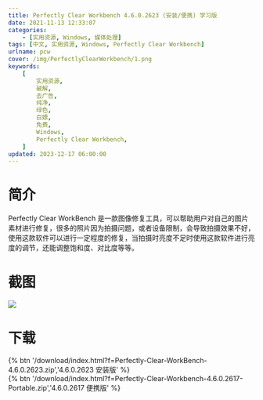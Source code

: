 ```yaml
---
title: Perfectly Clear Workbench 4.6.0.2623 (安装/便携) 学习版
date: 2021-11-13 12:33:07
categories:
    - [实用资源, Windows, 媒体处理]
tags: [中文, 实用资源, Windows, Perfectly Clear Workbench]
urlname: pcw
cover: /img/PerfectlyClearWorkbench/1.png
keywords:
    [
        实用资源,
        破解,
        去广告,
        纯净,
        绿色,
        白嫖,
        免费,
        Windows,
        Perfectly Clear Workbench,
    ]
updated: 2023-12-17 06:00:00
---
```


# 简介

Perfectly Clear WorkBench 是一款图像修复工具，可以帮助用户对自己的图片素材进行修复，很多的照片因为拍摄问题，或者设备限制，会导致拍摄效果不好，使用这款软件可以进行一定程度的修复，当拍摄时亮度不足时使用这款软件进行亮度的调节，还能调整饱和度、对比度等等。

# 截图

![](/img/PerfectlyClearWorkbench/2.jpg)

# 下载

{% btn '/download/index.html?f=Perfectly-Clear-WorkBench-4.6.0.2623.zip','4.6.0.2623 安装版' %}
<br>
{% btn '/download/index.html?f=Perfectly-Clear-Workbench-4.6.0.2617-Portable.zip','4.6.0.2617 便携版' %}
